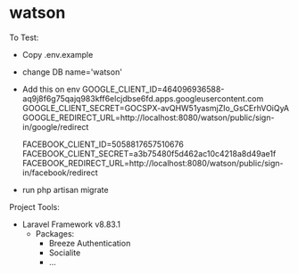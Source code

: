 # watson

To Test:
- Copy .env.example
- change DB name='watson'
- Add this on env
    GOOGLE_CLIENT_ID=464096936588-aq9j8f6g75qajq983kff6elcjdbse6fd.apps.googleusercontent.com
    GOOGLE_CLIENT_SECRET=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
    GOOGLE_REDIRECT_URL=http://localhost:8080/watson/public/sign-in/google/redirect


    FACEBOOK_CLIENT_ID=5058817657510676
    FACEBOOK_CLIENT_SECRET=a3b75480f5d462ac10c4218a8d49ae1f
    FACEBOOK_REDIRECT_URL=http://localhost:8080/watson/public/sign-in/facebook/redirect
- run php artisan migrate

Project Tools:
- Laravel Framework v8.83.1
  - Packages:
      - Breeze Authentication
      - Socialite
      -  ...
